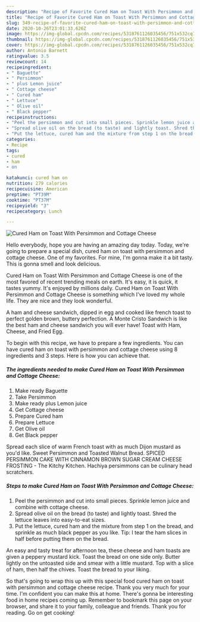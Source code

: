 ```yaml
---
description: "Recipe of Favorite Cured Ham on Toast With Persimmon and Cottage Cheese"
title: "Recipe of Favorite Cured Ham on Toast With Persimmon and Cottage Cheese"
slug: 349-recipe-of-favorite-cured-ham-on-toast-with-persimmon-and-cottage-cheese
date: 2020-10-26T23:01:33.626Z
image: https://img-global.cpcdn.com/recipes/5318761126035456/751x532cq70/cured-ham-on-toast-with-persimmon-and-cottage-cheese-recipe-main-photo.jpg
thumbnail: https://img-global.cpcdn.com/recipes/5318761126035456/751x532cq70/cured-ham-on-toast-with-persimmon-and-cottage-cheese-recipe-main-photo.jpg
cover: https://img-global.cpcdn.com/recipes/5318761126035456/751x532cq70/cured-ham-on-toast-with-persimmon-and-cottage-cheese-recipe-main-photo.jpg
author: Antonio Barnett
ratingvalue: 3.5
reviewcount: 14
recipeingredient:
- " Baguette"
- " Persimmon"
- " plus Lemon juice"
- " Cottage cheese"
- " Cured ham"
- " Lettuce"
- " Olive oil"
- " Black pepper"
recipeinstructions:
- "Peel the persimmon and cut into small pieces. Sprinkle lemon juice and combine with cottage cheese."
- "Spread olive oil on the bread (to taste) and lightly toast. Shred the lettuce leaves into easy-to-eat sizes."
- "Put the lettuce, cured ham and the mixture from step 1 on the bread, and sprinkle as much black pepper as you like. Tip: I tear the ham slices in half before putting them on the bread."
categories:
- Recipe
tags:
- cured
- ham
- on

katakunci: cured ham on 
nutrition: 279 calories
recipecuisine: American
preptime: "PT39M"
cooktime: "PT37M"
recipeyield: "3"
recipecategory: Lunch

---
```



![Cured Ham on Toast With Persimmon and Cottage Cheese](https://img-global.cpcdn.com/recipes/5318761126035456/751x532cq70/cured-ham-on-toast-with-persimmon-and-cottage-cheese-recipe-main-photo.jpg)

Hello everybody, hope you are having an amazing day today. Today, we're going to prepare a special dish, cured ham on toast with persimmon and cottage cheese. One of my favorites. For mine, I'm gonna make it a bit tasty. This is gonna smell and look delicious.

Cured Ham on Toast With Persimmon and Cottage Cheese is one of the most favored of recent trending meals on earth. It's easy, it is quick, it tastes yummy. It's enjoyed by millions daily. Cured Ham on Toast With Persimmon and Cottage Cheese is something which I've loved my whole life. They are nice and they look wonderful.

A ham and cheese sandwich, dipped in egg and cooked like french toast to perfect golden brown, buttery perfection. A Monte Cristo Sandwich is like the best ham and cheese sandwich you will ever have! Toast with Ham, Cheese, and Fried Egg.


To begin with this recipe, we have to prepare a few ingredients. You can have cured ham on toast with persimmon and cottage cheese using 8 ingredients and 3 steps. Here is how you can achieve that.

<!--inarticleads1-->

##### The ingredients needed to make Cured Ham on Toast With Persimmon and Cottage Cheese:

1. Make ready  Baguette
1. Take  Persimmon
1. Make ready  plus Lemon juice
1. Get  Cottage cheese
1. Prepare  Cured ham
1. Prepare  Lettuce
1. Get  Olive oil
1. Get  Black pepper


Spread each slice of warm French toast with as much Dijon mustard as you&#39;d like. Sweet Persimmon and Toasted Walnut Bread. SPICED PERSIMMON CAKE WITH CINNAMON BROWN SUGAR CREAM CHEESE FROSTING - The Kitchy Kitchen. Hachiya persimmons can be culinary head scratchers. 

<!--inarticleads2-->

##### Steps to make Cured Ham on Toast With Persimmon and Cottage Cheese:

1. Peel the persimmon and cut into small pieces. Sprinkle lemon juice and combine with cottage cheese.
1. Spread olive oil on the bread (to taste) and lightly toast. Shred the lettuce leaves into easy-to-eat sizes.
1. Put the lettuce, cured ham and the mixture from step 1 on the bread, and sprinkle as much black pepper as you like. Tip: I tear the ham slices in half before putting them on the bread.


An easy and tasty treat for afternoon tea, these cheese and ham toasts are given a peppery mustard kick. Toast the bread on one side only. Butter lightly on the untoasted side and smear with a little mustard. Top with a slice of ham, then half the chives. Toast the bread to your liking. 

So that's going to wrap this up with this special food cured ham on toast with persimmon and cottage cheese recipe. Thank you very much for your time. I'm confident you can make this at home. There's gonna be interesting food in home recipes coming up. Remember to bookmark this page on your browser, and share it to your family, colleague and friends. Thank you for reading. Go on get cooking!
